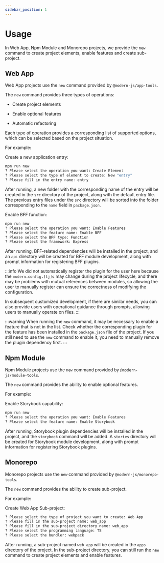```yaml
---
sidebar_position: 1
---
```


# Usage

In Web App, Npm Module and Monorepo projects, we provide the `new` command to create project elements, enable features and create sub-project.

## Web App

Web App projects use the `new` command provided by `@modern-js/app-tools`.


The `new` command provides three types of operations:

- Create project elements

- Enable optional features

- Automatic refactoring

Each type of operation provides a corresponding list of supported options, which can be selected based on the project situation.

For example:

Create a new application entry:

```bash
npm run new
? Please select the operation you want: Create Element
? Please select the type of element to create: New "entry"
? Please fill in the entry name: entry
```

After running, a new folder with the corresponding name of the entry will be created in the `src` directory of the project, along with the default entry file. The previous entry files under the `src` directory will be sorted into the folder corresponding to the `name` field in `package.json`.

Enable BFF function:

```bash
npm run new
? Please select the operation you want: Enable Features
? Please select the feature name: Enable BFF
? Please select the BFF type: Function
? Please select the framework: Express
```

After running, BFF-related dependencies will be installed in the project, and an `api` directory will be created for BFF module development, along with prompt information for registering BFF plugins.

:::info
We did not automatically register the plugin for the user here because the `modern.config.[tj]s` may change during the project lifecycle, and there may be problems with mutual references between modules, so allowing the user to manually register can ensure the correctness of modifying the configuration.

In subsequent customized development, if there are similar needs, you can also provide users with operational guidance through prompts, allowing users to manually operate on files.
:::

:::warning
When running the `new` command, it may be necessary to enable a feature that is not in the list. Check whether the corresponding plugin for the feature has been installed in the `package.json` file of the project. If you still need to use the `new` command to enable it, you need to manually remove the plugin dependency first.
:::

## Npm Module

Npm Module projects use the `new` command provided by `@modern-js/module-tools`.

The `new` command provides the ability to enable optional features.

For example:

Enable Storybook capability:

```bash
npm run new
? Please select the operation you want: Enable Features
? Please select the feature name: Enable Storybook
```

After running, Storybook plugin dependencies will be installed in the project, and the `storybook` command will be added. A `stories` directory will be created for Storybook module development, along with prompt information for registering Storybook plugins.

## Monorepo

Monorepo projects use the `new` command provided by `@modern-js/monorepo-tools`.

The `new` command provides the ability to create sub-project.

For example:

Create Web App Sub-project:

```bash
? Please select the type of project you want to create: Web App
? Please fill in the sub-project name: web_app
? Please fill in the sub-project directory name: web_app
? Please select the programming language: TS
? Please select the bundler: webpack
```

After running, a sub-project named `web_app` will be created in the `apps` directory of the project. In the sub-project directory, you can still run the `new` command to create project elements and enable features.
